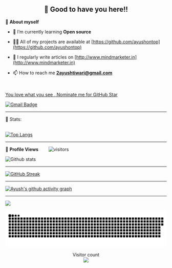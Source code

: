<!-- README FILE CODE -->



<!-- WAKING HAND WITH GOOD TO HAVE YOU TEXT-->
<h2 align=center>👋 Good to have you here!!</h2>


<!--ABOUT ME CODE-->
🌱 **About myself**<br>


- 🌱 I’m currently learning **Open source**

- 👨‍💻 All of my projects are available at [https://github.com/ayushontop](https://github.com/ayushontop)

- 📝 I regularly write articles on [http://www.mindmarketer.in](http://www.mindmarketer.in)

- 📫 How to reach me **2ayushtiwari@gmail.com**

<br>


<!--NOMINATION FOR STAR GIT LINK CODE-->
<a href="https://stars.github.com/nominate/">You love what you see , Nominate me for GitHub Star </a>


<!-- SOCAIL MEDIA HANDLES -->
<!-- [![Linkedin Badge](https://img.shields.io/badge/-riti Kumar-blue?style=flat-square&logo=Linkedin&logoColor=white&link=https://www.linkedin.com/in/ayush-tiwari-489b4b176/)](https://www.linkedin.com/in/ayush-tiwari-489b4b176/) -->

[![Gmail Badge](https://img.shields.io/badge/-2ayushtiwari@gmail.com-c14438?style=flat-square&logo=Gmail&logoColor=white&link=mailto:2ayushtiwari@gmail.com)](mailto:2ayushtiwari@gmail.com)

---

<!-- STATISTICS ABOUT PROFILE -->

 📶 Stats:<br><br>
 
 
<!--  TOP LANGUAGES STATISTICS -->
 [![Top Langs](https://github-readme-stats.vercel.app/api/top-langs/?username=ayushontop&theme=dark&layout=compact&align=right&width=40%)](https://github.com/ayushontop/github-readme-stats)
 
 ---
 
<!--  PROFILES VIEWS -->
🌱 **Profile Views**&nbsp;&nbsp;&nbsp;&nbsp;&nbsp;&nbsp;&nbsp;
![visitors](https://profile-counter.glitch.me/2ayushtiwari@gmail.com/count.svg?align=center)


<!-- GITHUB STATISTICS -->
 ![Github stats](https://github-readme-stats.vercel.app/api?username=ayushontop)  
 
 
 <hr>
 
<!--  CONTRIBUTION AND STREAK BLOCK -->
[![GitHub Streak](https://streak-stats.demolab.com?user=ayushontop&theme=dark&hide_border=true&border_radius=10)](https://git.io/streak-stats)     
         

---
 
<!-- ACTIVITY GRAPH TRACKER -->
[![Ayush's github activity graph](https://activity-graph.herokuapp.com/graph?username=ayushontop&theme=react-dark)](https://github.com/ayushontop/github-readme-activity-graph)

  

---
![](https://media0.giphy.com/media/3otPorWLQJq5GmHRtu/giphy.gif)

<a href=#><img src="contributions.svg"></a>

<p align="center"> 
  Visitor count<br>
  <img src="https://profile-counter.glitch.me/daweedkob/count.svg" />
</p>

  </code>
</p>


<!-- ![My github stats](https://github-readme-stats.vercel.app/api?username=riti2409&show_icons=true&title_color=fff&icon_color=79ff97&text_color=9f9f9f&bg_color=151515&count_private=true&width=40%&align=left) 
<center><img src="https://logimp.files.wordpress.com/2019/01/viral-p-1.gif?w=736&zoom=2" align="right" width="30%"></center>




 -->
